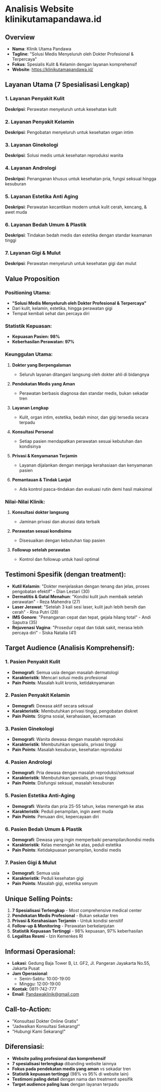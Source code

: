 # Analisis Website klinikutamapandawa.id

## Overview
- **Nama**: Klinik Utama Pandawa
- **Tagline**: "Solusi Medis Menyeluruh oleh Dokter Profesional & Terpercaya"
- **Fokus**: Spesialis Kulit & Kelamin dengan layanan komprehensif
- **Website**: https://klinikutamapandawa.id/

## Layanan Utama (7 Spesialisasi Lengkap)

### 1. Layanan Penyakit Kulit
**Deskripsi**: Perawatan menyeluruh untuk kesehatan kulit

### 2. Layanan Penyakit Kelamin
**Deskripsi**: Pengobatan menyeluruh untuk kesehatan organ intim

### 3. Layanan Ginekologi
**Deskripsi**: Solusi medis untuk kesehatan reproduksi wanita

### 4. Layanan Andrologi
**Deskripsi**: Penanganan khusus untuk kesehatan pria, fungsi seksual hingga kesuburan

### 5. Layanan Estetika Anti Aging
**Deskripsi**: Perawatan kecantikan modern untuk kulit cerah, kencang, & awet muda

### 6. Layanan Bedah Umum & Plastik
**Deskripsi**: Tindakan bedah medis dan estetika dengan standar keamanan tinggi

### 7. Layanan Gigi & Mulut
**Deskripsi**: Perawatan menyeluruh untuk kesehatan gigi dan mulut

## Value Proposition

### Positioning Utama:
- **"Solusi Medis Menyeluruh oleh Dokter Profesional & Terpercaya"**
- Dari kulit, kelamin, estetika, hingga perawatan gigi
- Tempat kembali sehat dan percaya diri

### Statistik Kepuasan:
- **Kepuasan Pasien: 98%**
- **Keberhasilan Perawatan: 97%**

### Keunggulan Utama:
1. **Dokter yang Berpengalaman**
   - Seluruh layanan ditangani langsung oleh dokter ahli di bidangnya

2. **Pendekatan Medis yang Aman**
   - Perawatan berbasis diagnosa dan standar medis, bukan sekadar tren

3. **Layanan Lengkap**
   - Kulit, organ intim, estetika, bedah minor, dan gigi tersedia secara terpadu

4. **Konsultasi Personal**
   - Setiap pasien mendapatkan perawatan sesuai kebutuhan dan kondisinya

5. **Privasi & Kenyamanan Terjamin**
   - Layanan dijalankan dengan menjaga kerahasiaan dan kenyamanan pasien

6. **Pemantauan & Tindak Lanjut**
   - Ada kontrol pasca-tindakan dan evaluasi rutin demi hasil maksimal

### Nilai-Nilai Klinik:
1. **Konsultasi dokter langsung**
   - Jaminan privasi dan akurasi data terbaik

2. **Perawatan sesuai kondisimu**
   - Disesuaikan dengan kebutuhan tiap pasien

3. **Followup setelah perawatan**
   - Kontrol dan followup untuk hasil optimal

## Testimoni Spesifik (dengan treatment):
- **Kutil Kelamin**: "Dokter menjelaskan dengan tenang dan jelas, proses pengobatan efektif" - Dian Lestari (30)
- **Dermatitis & Gatal Menahun**: "Kondisi kulit jauh membaik setelah perawatan" - Reza Mahendra (27)
- **Laser Jerawat**: "Setelah 3 kali sesi laser, kulit jauh lebih bersih dan cerah" - Rina Putri (28)
- **IMS Gonore**: "Penanganan cepat dan tepat, gejala hilang total" - Andi Saputra (35)
- **Rejuvenasi Vagina**: "Prosedur cepat dan tidak sakit, merasa lebih percaya diri" - Siska Natalia (41)

## Target Audience (Analisis Komprehensif):

### 1. **Pasien Penyakit Kulit**
- **Demografi**: Semua usia dengan masalah dermatologi
- **Karakteristik**: Mencari solusi medis profesional
- **Pain Points**: Masalah kulit kronis, ketidaknyamanan

### 2. **Pasien Penyakit Kelamin**
- **Demografi**: Dewasa aktif secara seksual
- **Karakteristik**: Membutuhkan privasi tinggi, pengobatan diskret
- **Pain Points**: Stigma sosial, kerahasiaan, kecemasan

### 3. **Pasien Ginekologi**
- **Demografi**: Wanita dewasa dengan masalah reproduksi
- **Karakteristik**: Membutuhkan spesialis, privasi tinggi
- **Pain Points**: Masalah kesuburan, kesehatan reproduksi

### 4. **Pasien Andrologi**
- **Demografi**: Pria dewasa dengan masalah reproduksi/seksual
- **Karakteristik**: Membutuhkan spesialis, privasi tinggi
- **Pain Points**: Disfungsi seksual, masalah kesuburan

### 5. **Pasien Estetika Anti-Aging**
- **Demografi**: Wanita dan pria 25-55 tahun, kelas menengah ke atas
- **Karakteristik**: Peduli penampilan, ingin awet muda
- **Pain Points**: Penuaan dini, kepercayaan diri

### 6. **Pasien Bedah Umum & Plastik**
- **Demografi**: Dewasa yang ingin memperbaiki penampilan/kondisi medis
- **Karakteristik**: Kelas menengah ke atas, peduli estetika
- **Pain Points**: Ketidakpuasan penampilan, kondisi medis

### 7. **Pasien Gigi & Mulut**
- **Demografi**: Semua usia
- **Karakteristik**: Peduli kesehatan gigi
- **Pain Points**: Masalah gigi, estetika senyum

## Unique Selling Points:
1. **7 Spesialisasi Terlengkap** - Most comprehensive medical center
2. **Pendekatan Medis Profesional** - Bukan sekadar tren
3. **Privasi & Kerahasiaan Terjamin** - Untuk kondisi sensitif
4. **Follow-up & Monitoring** - Perawatan berkelanjutan
5. **Statistik Kepuasan Tertinggi** - 98% kepuasan, 97% keberhasilan
6. **Legalitas Resmi** - Izin Kemenkes RI

## Informasi Operasional:
- **Lokasi**: Gedung Baja Tower B, Lt. GF2, Jl. Pangeran Jayakarta No.55, Jakarta Pusat
- **Jam Operasional**: 
  - Senin-Sabtu: 10:00-19:00
  - Minggu: 12:00-19:00
- **Kontak**: 0811-742-777
- **Email**: Pandawaklinik@gmail.com

## Call-to-Action:
- "Konsultasi Dokter Online Gratis"
- "Jadwalkan Konsultasi Sekarang!"
- "Hubungi Kami Sekarang!"

## Diferensiasi:
- **Website paling profesional dan komprehensif**
- **7 spesialisasi terlengkap** dibanding website lainnya
- **Fokus pada pendekatan medis yang aman** vs sekadar tren
- **Statistik kepuasan tertinggi** (98% vs 95% di website lain)
- **Testimoni paling detail** dengan nama dan treatment spesifik
- **Target audience paling luas** dengan layanan terpadu

